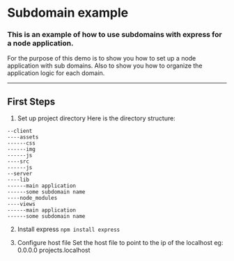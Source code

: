 # Subdomain example
### This is an example of how to use subdomains with express for a node application.


  For the purpose of this demo is to show you how to set up a node application with sub domains. Also to show you how to organize the application logic for each domain.

---

## First Steps
1. Set up project directory
  Here is the directory structure:

  ```
  --client
  ----assets
  ------css
  ------img
  ------js
  ----src
  ------js
  --server
  ----lib
  ------main application
  ------some subdomain name
  ----node_modules
  ----views
  ------main application
  ------some subdomain name

  ```

2. Install express ```npm install express```

3. Configure host file
  Set the host file to point to the ip of the localhost
  eg: 0.0.0.0 projects.localhost
